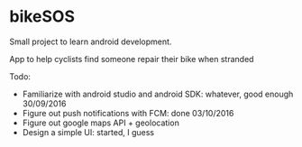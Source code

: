 # bikeSOS

Small project to learn android development.

App to help cyclists find someone repair their bike when stranded

Todo:
- Familiarize with android studio and android SDK: whatever, good enough 30/09/2016
- Figure out push notifications with FCM: done 03/10/2016
- Figure out google maps API + geolocation
- Design a simple UI: started, I guess
